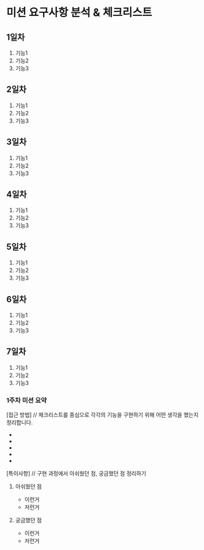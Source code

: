 # 미션 요구사항 분석 & 체크리스트

## 1일차 <br>
1. 기능1 <br>
2. 기능2 <br>
3. 기능3
## 2일차 <br>
1. 기능1 <br>
2. 기능2 <br>
3. 기능3
## 3일차 <br>
1. 기능1 <br>
2. 기능2 <br>
3. 기능3
## 4일차 <br>
1. 기능1 <br>
2. 기능2 <br>
3. 기능3
## 5일차 <br>
1. 기능1 <br>
2. 기능2 <br>
3. 기능3
## 6일차 <br>
1. 기능1 <br>
2. 기능2 <br>
3. 기능3
## 7일차 <br>
1. 기능1 <br>
2. 기능2 <br>
3. 기능3

### 1주차 미션 요약
[접근 방법] // 체크리스트를 중심으로 각각의 기능을 구현하기 위해 어떤 생각을 했는지 정리합니다.<br>
* <br>
* <br>
* <br>
* <br>
* <br>



[특이사항] // 구현 과정에서 아쉬웠던 점, 궁금했던 점 정리하기
1. 아쉬웠던 점 <br>
   * 이런거
   * 저런거

2. 궁금했던 점 <br>
    * 이런거
    * 저런거


